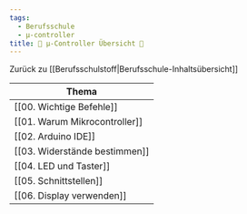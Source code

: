 ```yaml
---
tags:
  - Berufsschule
  - µ-controller
title: 📖 µ-Controller Übersicht 📖
---
```

Zurück zu [[Berufsschulstoff|Berufsschule-Inhaltsübersicht]]

| Thema |
| ---- |
| [[00. Wichtige Befehle]] |
| [[01. Warum Mikrocontroller]] |
| [[02. Arduino IDE]] |
| [[03. Widerstände bestimmen]] |
| [[04. LED und Taster]] |
| [[05. Schnittstellen]] |
| [[06. Display verwenden]] |

